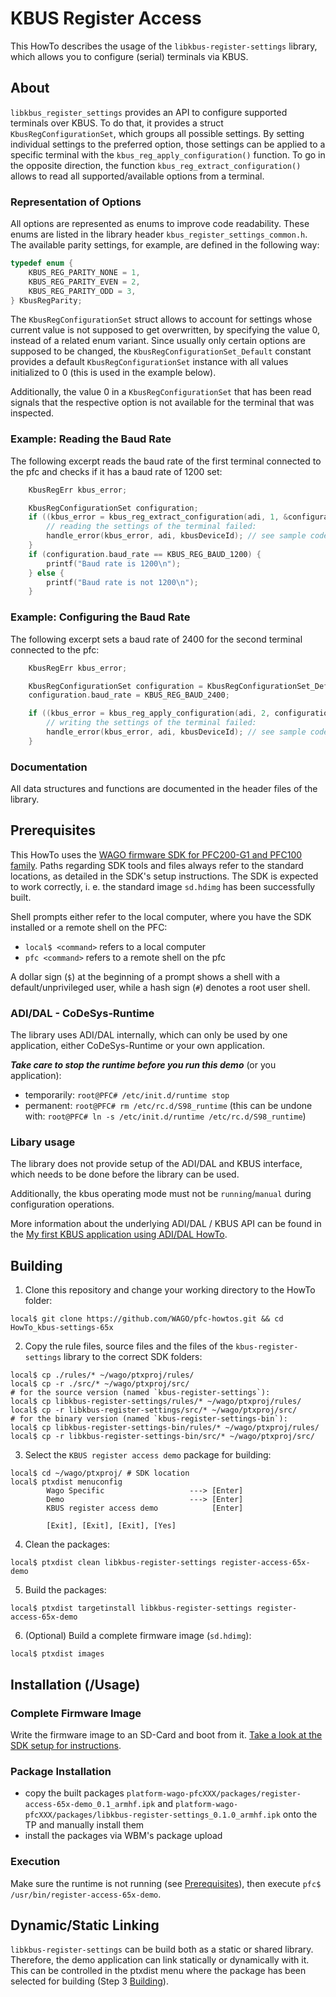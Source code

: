 # KBUS Register Access

This HowTo describes the usage of the `libkbus-register-settings` library,
which allows you to configure (serial) terminals via KBUS.

## About

`libkbus_register_settings` provides an API to configure supported terminals over KBUS.
To do that, it provides a struct `KbusRegConfigurationSet`, which groups all possible settings.
By setting individual settings to the preferred option, those settings can be applied to a specific terminal 
with the `kbus_reg_apply_configuration()` function. 
To go in the opposite direction, the function `kbus_reg_extract_configuration()` allows to read
all supported/available options from a terminal.

### Representation of Options

All options are represented as enums to improve code readability. 
These enums are listed in the library header `kbus_register_settings_common.h`.
The available parity settings, for example, are defined in the following way:
```c
typedef enum {
    KBUS_REG_PARITY_NONE = 1,
    KBUS_REG_PARITY_EVEN = 2,
    KBUS_REG_PARITY_ODD = 3,
} KbusRegParity;
```

The `KbusRegConfigurationSet` struct allows to account for settings whose current value is not
supposed to get overwritten, by specifying the value 0, instead of a related enum variant.
Since usually only certain options are supposed to be changed, the `KbusRegConfigurationSet_Default` constant
provides a default `KbusRegConfigurationSet` instance with all values initialized to 0 (this is used in the example below).

Additionally, the value 0 in a `KbusRegConfigurationSet` that has been read signals that the respective option
is not available for the terminal that was inspected.

### Example: Reading the Baud Rate

The following excerpt reads the baud rate of the first terminal connected to the pfc and checks if it has a baud rate of 1200 set:

```c
    KbusRegErr kbus_error;

    KbusRegConfigurationSet configuration;
    if ((kbus_error = kbus_reg_extract_configuration(adi, 1, &configuration)).status != KBUS_REG_COM_OK) {
        // reading the settings of the terminal failed:
        handle_error(kbus_error, adi, kbusDeviceId); // see sample code for a possible implementation of this method
    }
    if (configuration.baud_rate == KBUS_REG_BAUD_1200) {
        printf("Baud rate is 1200\n");
    } else {
        printf("Baud rate is not 1200\n");
    }
```

### Example: Configuring the Baud Rate

The following excerpt sets a baud rate of 2400 for the second terminal connected to the pfc:

```c
    KbusRegErr kbus_error;

    KbusRegConfigurationSet configuration = KbusRegConfigurationSet_Default; // initialization with defaults
    configuration.baud_rate = KBUS_REG_BAUD_2400;

    if ((kbus_error = kbus_reg_apply_configuration(adi, 2, configuration)).status != KBUS_REG_COM_OK) {
        // writing the settings of the terminal failed:
        handle_error(kbus_error, adi, kbusDeviceId); // see sample code for a possible implementation of this method
    }
```

### Documentation

All data structures and functions are documented in the header files of the library.

## Prerequisites

This HowTo uses the [WAGO firmware SDK for PFC200-G1 and PFC100 family](https://github.com/WAGO/pfc-firmware-sdk).
Paths regarding SDK tools and files always refer to the standard locations, as detailed in the SDK's setup instructions.
The SDK is expected to work correctly, i. e. the standard image `sd.hdimg` has been successfully built.

Shell prompts either refer to the local computer, where you have the SDK installed or a remote shell on the PFC:
- `local$ <command>` refers to a local computer
- `pfc <command>` refers to a remote shell on the pfc

A dollar sign (`$`) at the beginning of a prompt shows a shell with a default/unprivileged user, while a hash sign (`#`) denotes a root user shell.

### ADI/DAL - CoDeSys-Runtime

The library uses ADI/DAL internally, which can only be used by one application, 
either CoDeSys-Runtime or your own application.

***Take care to stop the runtime before you run this demo*** (or you application): 

- temporarily: `root@PFC# /etc/init.d/runtime stop`
- permanent: `root@PFC# rm /etc/rc.d/S98_runtime` (this can be undone with: `root@PFC# ln -s /etc/init.d/runtime /etc/rc.d/S98_runtime`)

### Libary usage

The library does not provide setup of the ADI/DAL and KBUS interface,
which needs to be done before the library can be used.

Additionally, the kbus operating mode must not be `running`/`manual` during configuration operations.

More information about the underlying ADI/DAL / KBUS API can be found in the [My first KBUS application using ADI/DAL HowTo](https://github.com/WAGO/pfc-howtos/tree/master/HowTo_ADI-MyKBusApplikation#about-kbus).

## Building

1. Clone this repository and change your working directory to the HowTo folder:

```console
local$ git clone https://github.com/WAGO/pfc-howtos.git && cd HowTo_kbus-settings-65x
```

2. Copy the rule files, source files and the files of the `kbus-register-settings` library to the correct SDK folders:

```console
local$ cp ./rules/* ~/wago/ptxproj/rules/
local$ cp -r ./src/* ~/wago/ptxproj/src/
# for the source version (named `kbus-register-settings`):
local$ cp libkbus-register-settings/rules/* ~/wago/ptxproj/rules/
local$ cp -r libkbus-register-settings/src/* ~/wago/ptxproj/src/
# for the binary version (named `kbus-register-settings-bin`):
local$ cp libkbus-register-settings-bin/rules/* ~/wago/ptxproj/rules/
local$ cp -r libkbus-register-settings-bin/src/* ~/wago/ptxproj/src/
```

3. Select the `KBUS register access demo` package for building:

```console
local$ cd ~/wago/ptxproj/ # SDK location
local$ ptxdist menuconfig
        Wago Specific                   ---> [Enter]
        Demo                            ---> [Enter]
        KBUS register access demo            [Enter]

        [Exit], [Exit], [Exit], [Yes]
```

4. Clean the packages:

```console
local$ ptxdist clean libkbus-register-settings register-access-65x-demo
```

5. Build the packages:

```console
local$ ptxdist targetinstall libkbus-register-settings register-access-65x-demo
```

6. (Optional) Build a complete firmware image (`sd.hdimg`):

```console
local$ ptxdist images
```

## Installation (/Usage)

### Complete Firmware Image

Write the firmware image to an SD-Card and boot from it.
[Take a look at the SDK setup for instructions](https://github.com/WAGO/tp-firmware-sdk/#6-write-the-binary-image-file-sdhdimg-to-sd-card).

### Package Installation

- copy the built packages `platform-wago-pfcXXX/packages/register-access-65x-demo_0.1_armhf.ipk` and `platform-wago-pfcXXX/packages/libkbus-register-settings_0.1.0_armhf.ipk`
        onto the TP and manually install them
- install the packages via WBM's package upload

### Execution

Make sure the runtime is not running (see [Prerequisites](#Prerequisites)), then execute `pfc$ /usr/bin/register-access-65x-demo`.

## Dynamic/Static Linking

`libkbus-register-settings` can be build both as a static or shared library.
Therefore, the demo application can link statically or dynamically with it.
This can be controlled in the ptxdist menu where the package has been selected for building (Step 3 [Building](#Building)).
